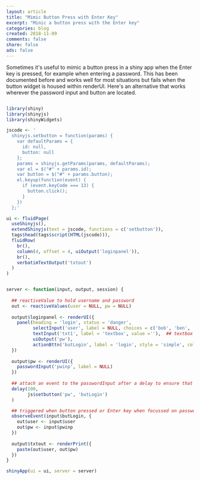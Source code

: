 ```yaml
---
layout: article
title: "Mimic Button Press with Enter Key"
excerpt: "Minic a button press with the Enter key"
categories: blog
created: 2018-11-09
comments: false
share: false
ads: false
---
```


Sometimes it's useful to mimic a button press in a shiny app when the Enter key is pressed, for example when entering a password.  This has been documented before and works well for most situations but fails when the button widget is housed within renderUI.  Here's an alternative that works wherever the password input and button are located.

```R

library(shiny)
library(shinyjs)
library(shinyWidgets)

jscode <- '
  shinyjs.setbutton = function(params) {
    var defaultParams = {
      id: null,
      button: null
    };
    params = shinyjs.getParams(params, defaultParams);
    var el = $("#" + params.id);
    var button = $("#" + params.button);
    el.keyup(function(event) {
      if (event.keyCode === 13) {
        button.click();
      }
    })
  };'

ui <- fluidPage(
  useShinyjs(),
  extendShinyjs(text = jscode, functions = c('setbutton')),
  tags$head(tags$script(HTML(jscode))),
  fluidRow(
    br(),
    column(4, offset = 4, uiOutput('loginpanel')),
    br(),
    verbatimTextOutput('txtout')
  )
)


server <- function(input, output, session) {
  
  ## reactiveValue to hold username and password
  out <- reactiveValues(user = NULL, pw = NULL)
  
  output$loginpanel <- renderUI({
    panel(heading = 'login', status = 'danger',
          selectInput('user', label = NULL, choices = c('bob', 'ben', 'bill')),
          textInput('txt1', label = 'textbox', value =''),  ## textbox to show that hitting Enter here has no effect
          uiOutput('pw'),
          actionBttn('butLogin', label = 'login', style = 'simple', color = 'success'))
  })
  
  output$pw <- renderUI({
    passwordInput('pwinp', label = NULL)
  }) 
  
  ## attach an event to the passwordInput after a delay to ensure that the widget has been rendered
  delay(100, 
        js$setbutton('pw', 'butLogin')
  )

  ## triggered when button pressed or Enter key when focussed on passwordInput widget
  observeEvent(input$butLogin, {
    out$user <- input$user
    out$pw <- input$pwinp
  })
  
  output$txtout <- renderPrint({
    paste(out$user, out$pw)
  })
}

shinyApp(ui = ui, server = server)
```